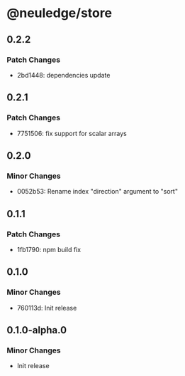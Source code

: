 # @neuledge/store

## 0.2.2

### Patch Changes

- 2bd1448: dependencies update

## 0.2.1

### Patch Changes

- 7751506: fix support for scalar arrays

## 0.2.0

### Minor Changes

- 0052b53: Rename index "direction" argument to "sort"

## 0.1.1

### Patch Changes

- 1fb1790: npm build fix

## 0.1.0

### Minor Changes

- 760113d: Init release

## 0.1.0-alpha.0

### Minor Changes

- Init release
